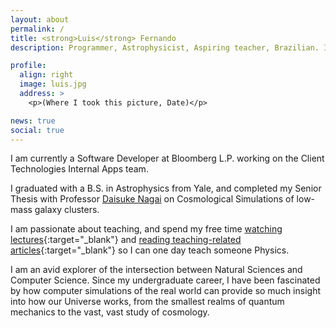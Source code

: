 ```yaml
---
layout: about
permalink: /
title: <strong>Luis</strong> Fernando
description: Programmer, Astrophysicist, Aspiring teacher, Brazilian. In no particular order.

profile:
  align: right
  image: luis.jpg
  address: >
    <p>(Where I took this picture, Date)</p>

news: true
social: true
---
```


I am currently a Software Developer at Bloomberg L.P. working on the Client Technologies Internal Apps team.

I graduated with a B.S. in Astrophysics from Yale, and completed my Senior Thesis with Professor [Daisuke Nagai](http://www.astro.yale.edu/nagai/Welcome.html) on Cosmological Simulations of low-mass galaxy clusters.

I am passionate about teaching, and spend my free time [watching lectures](https://www.youtube.com/watch?v=f27bh4CIky4&list=PLLom0wCJlLFz_nsybvEMRPyZdOYopQmWV){:target="\_blank"} and [reading teaching-related articles](https://www.physics.umd.edu/perg/qm/qmcourse/NewModel/research/whatwork/index.htm){:target="\_blank"} so I can one day teach someone Physics.

I am an avid explorer of the intersection between Natural Sciences and Computer Science. Since my undergraduate career, I have been fascinated by how computer simulations of the real world can provide so much insight into how our Universe works, from the smallest realms of quantum mechanics to the vast, vast study of cosmology.

